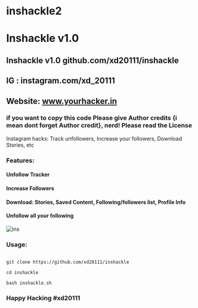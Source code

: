 # inshackle2
# Inshackle v1.0

## Inshackle v1.0 github.com/xd20111/inshackle

## IG : instagram.com/xd_20111

## Website: www.yourhacker.in

### if you want to copy this code Please give Author credits {i mean dont forget Author credit}, nerd! Please read the License 

Instagram hacks: Track unfollowers, Increase your followers, Download Stories, etc

### Features:

#### Unfollow Tracker

#### Increase Followers

#### Download: Stories, Saved Content, Following/followers list, Profile Info

#### Unfollow all your following

![ins](https://user-images.githubusercontent.com/34893261/53686880-d50f6000-3d0b-11e9-8c42-cab1ad30b24e.png)

### Usage:

```

git clone https://github.com/xd20111/inshackle

cd inshackle

bash inshackle.sh

```

### Happy Hacking #xd20111

